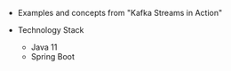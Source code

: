 - Examples and concepts from "Kafka Streams in Action"

- Technology Stack
    - Java 11
    - Spring Boot
    